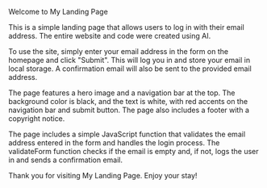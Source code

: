 Welcome to My Landing Page

This is a simple landing page that allows users to log in with their email address. The entire website and code were created using AI.

To use the site, simply enter your email address in the form on the homepage and click "Submit". This will log you in and store your email in local storage. A confirmation email will also be sent to the provided email address.

The page features a hero image and a navigation bar at the top. The background color is black, and the text is white, with red accents on the navigation bar and submit button. The page also includes a footer with a copyright notice.

The page includes a simple JavaScript function that validates the email address entered in the form and handles the login process. The validateForm function checks if the email is empty and, if not, logs the user in and sends a confirmation email.

Thank you for visiting My Landing Page. Enjoy your stay!




